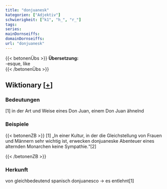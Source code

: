 ```yaml
---
title: "donjuanesk"
kategorien: ["Adjektiv"]
schwierigkeit: ["k1", "h_", "r_"]
tags:
series:
mainDornseiffs:
domainDornseiffs:
url: "donjuanesk"
---
```


{{< betonenÜbs >}}
**Übersetzung:**  
-esque, like  
{{< /betonenÜbs >}}

## Wiktionary [[+](https://de.wiktionary.org/wiki/donjuanesk)]

### Bedeutungen
[1] in der Art und Weise eines Don Juan, einem Don Juan ähnelnd  

### Beispiele
{{< betonenZB >}}
[1] „In einer Kultur, in der die Gleichstellung von Frauen und Männern sehr wichtig ist, erwecken donjuaneske Abenteuer eines alternden Monarchen keine Sympathie.“[2]  

{{< /betonenZB >}}
### Herkunft
von gleichbedeutend spanisch donjuanesco → es entlehnt[1]  


